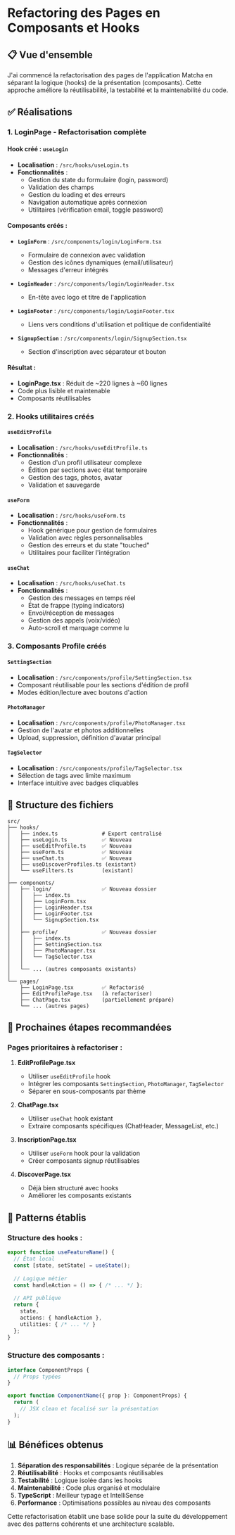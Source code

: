 # Refactoring des Pages en Composants et Hooks

## 📋 Vue d'ensemble

J'ai commencé la refactorisation des pages de l'application Matcha en séparant la logique (hooks) de la présentation (composants). Cette approche améliore la réutilisabilité, la testabilité et la maintenabilité du code.

## ✅ Réalisations

### 1. **LoginPage** - Refactorisation complète

#### Hook créé : `useLogin`
- **Localisation** : `/src/hooks/useLogin.ts`
- **Fonctionnalités** :
  - Gestion du state du formulaire (login, password)
  - Validation des champs
  - Gestion du loading et des erreurs
  - Navigation automatique après connexion
  - Utilitaires (vérification email, toggle password)

#### Composants créés :
- **`LoginForm`** : `/src/components/login/LoginForm.tsx`
  - Formulaire de connexion avec validation
  - Gestion des icônes dynamiques (email/utilisateur)
  - Messages d'erreur intégrés
  
- **`LoginHeader`** : `/src/components/login/LoginHeader.tsx`
  - En-tête avec logo et titre de l'application
  
- **`LoginFooter`** : `/src/components/login/LoginFooter.tsx`
  - Liens vers conditions d'utilisation et politique de confidentialité
  
- **`SignupSection`** : `/src/components/login/SignupSection.tsx`
  - Section d'inscription avec séparateur et bouton

#### Résultat :
- **LoginPage.tsx** : Réduit de ~220 lignes à ~60 lignes
- Code plus lisible et maintenable
- Composants réutilisables

### 2. **Hooks utilitaires créés**

#### `useEditProfile`
- **Localisation** : `/src/hooks/useEditProfile.ts`
- **Fonctionnalités** :
  - Gestion d'un profil utilisateur complexe
  - Édition par sections avec état temporaire
  - Gestion des tags, photos, avatar
  - Validation et sauvegarde

#### `useForm`
- **Localisation** : `/src/hooks/useForm.ts`
- **Fonctionnalités** :
  - Hook générique pour gestion de formulaires
  - Validation avec règles personnalisables
  - Gestion des erreurs et du state "touched"
  - Utilitaires pour faciliter l'intégration

#### `useChat`
- **Localisation** : `/src/hooks/useChat.ts`
- **Fonctionnalités** :
  - Gestion des messages en temps réel
  - État de frappe (typing indicators)
  - Envoi/réception de messages
  - Gestion des appels (voix/vidéo)
  - Auto-scroll et marquage comme lu

### 3. **Composants Profile créés**

#### `SettingSection`
- **Localisation** : `/src/components/profile/SettingSection.tsx`
- Composant réutilisable pour les sections d'édition de profil
- Modes édition/lecture avec boutons d'action

#### `PhotoManager`
- **Localisation** : `/src/components/profile/PhotoManager.tsx`
- Gestion de l'avatar et photos additionnelles
- Upload, suppression, définition d'avatar principal

#### `TagSelector`
- **Localisation** : `/src/components/profile/TagSelector.tsx`
- Sélection de tags avec limite maximum
- Interface intuitive avec badges cliquables

## 📁 Structure des fichiers

```
src/
├── hooks/
│   ├── index.ts              # Export centralisé
│   ├── useLogin.ts           ✅ Nouveau
│   ├── useEditProfile.ts     ✅ Nouveau  
│   ├── useForm.ts            ✅ Nouveau
│   ├── useChat.ts            ✅ Nouveau
│   ├── useDiscoverProfiles.ts (existant)
│   └── useFilters.ts         (existant)
│
├── components/
│   ├── login/                ✅ Nouveau dossier
│   │   ├── index.ts
│   │   ├── LoginForm.tsx
│   │   ├── LoginHeader.tsx
│   │   ├── LoginFooter.tsx
│   │   └── SignupSection.tsx
│   │
│   ├── profile/              ✅ Nouveau dossier
│   │   ├── index.ts
│   │   ├── SettingSection.tsx
│   │   ├── PhotoManager.tsx
│   │   └── TagSelector.tsx
│   │
│   └── ... (autres composants existants)
│
└── pages/
    ├── LoginPage.tsx         ✅ Refactorisé
    ├── EditProfilePage.tsx   (à refactoriser)
    ├── ChatPage.tsx          (partiellement préparé)
    └── ... (autres pages)
```

## 🎯 Prochaines étapes recommandées

### Pages prioritaires à refactoriser :

1. **EditProfilePage.tsx**
   - Utiliser `useEditProfile` hook
   - Intégrer les composants `SettingSection`, `PhotoManager`, `TagSelector`
   - Séparer en sous-composants par thème

2. **ChatPage.tsx**
   - Utiliser `useChat` hook existant
   - Extraire composants spécifiques (ChatHeader, MessageList, etc.)

3. **InscriptionPage.tsx**
   - Utiliser `useForm` hook pour la validation
   - Créer composants signup réutilisables

4. **DiscoverPage.tsx**
   - Déjà bien structuré avec hooks
   - Améliorer les composants existants

## 🔧 Patterns établis

### Structure des hooks :
```typescript
export function useFeatureName() {
  // État local
  const [state, setState] = useState();
  
  // Logique métier
  const handleAction = () => { /* ... */ };
  
  // API publique
  return {
    state,
    actions: { handleAction },
    utilities: { /* ... */ }
  };
}
```

### Structure des composants :
```typescript
interface ComponentProps {
  // Props typées
}

export function ComponentName({ prop }: ComponentProps) {
  return (
    // JSX clean et focalisé sur la présentation
  );
}
```

## 📊 Bénéfices obtenus

1. **Séparation des responsabilités** : Logique séparée de la présentation
2. **Réutilisabilité** : Hooks et composants réutilisables
3. **Testabilité** : Logique isolée dans les hooks
4. **Maintenabilité** : Code plus organisé et modulaire
5. **TypeScript** : Meilleur typage et IntelliSense
6. **Performance** : Optimisations possibles au niveau des composants

Cette refactorisation établit une base solide pour la suite du développement avec des patterns cohérents et une architecture scalable.
